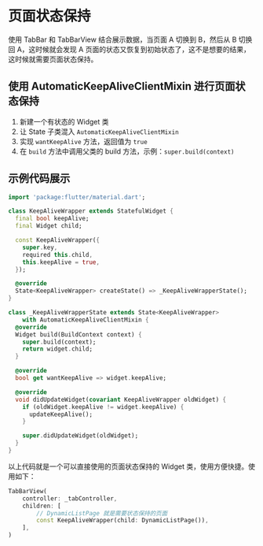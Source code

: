 # 页面状态保持

使用 TabBar 和 TabBarView 结合展示数据，当页面 A 切换到 B，然后从 B 切换回 A，这时候就会发现 A 页面的状态又恢复到初始状态了，这不是想要的结果，这时候就需要页面状态保持。

## 使用 AutomaticKeepAliveClientMixin 进行页面状态保持

1. 新建一个有状态的 Widget 类
2. 让 State 子类混入 `AutomaticKeepAliveClientMixin`
3. 实现 `wantKeepAlive` 方法，返回值为 `true`
4. 在 `build` 方法中调用父类的 build 方法，示例：`super.build(context)`

## 示例代码展示

```dart
import 'package:flutter/material.dart';

class KeepAliveWrapper extends StatefulWidget {
  final bool keepAlive;
  final Widget child;

  const KeepAliveWrapper({
    super.key,
    required this.child,
    this.keepAlive = true,
  });

  @override
  State<KeepAliveWrapper> createState() => _KeepAliveWrapperState();
}

class _KeepAliveWrapperState extends State<KeepAliveWrapper>
    with AutomaticKeepAliveClientMixin {
  @override
  Widget build(BuildContext context) {
    super.build(context);
    return widget.child;
  }

  @override
  bool get wantKeepAlive => widget.keepAlive;

  @override
  void didUpdateWidget(covariant KeepAliveWrapper oldWidget) {
    if (oldWidget.keepAlive != widget.keepAlive) {
      updateKeepAlive();
    }

    super.didUpdateWidget(oldWidget);
  }
}
```

以上代码就是一个可以直接使用的页面状态保持的 Widget 类，使用方便快捷。使用如下：

```dart
TabBarView(
    controller: _tabController,
    children: [
        // DynamicListPage 就是需要状态保持的页面
        const KeepAliveWrapper(child: DynamicListPage()),
    ],
)
```
